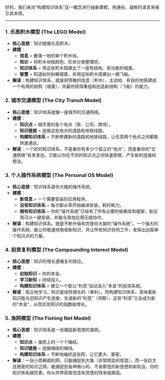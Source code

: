 好的，我们来对“构建知识体系”这一概念进行抽象建模，用通俗、凝练的语言来揭示其本质。

---

### **1. 乐高积木模型 (The LEGO Model)**

*   **核心思想**：知识就像乐高积木。
*   **建模**：
    *   **信息** = 散落一地的单个积木块。
    *   **知识** = 将积木块按颜色、形状分类整理好。
    *   **知识体系** = 用这些积木搭建出了一座有结构、有功能的城堡。
    *   **智慧** = 知道如何拆解城堡，并用这些积木搭建出一艘飞船。
*   **解读**：构建知识体系，就是把零散的信息（积木），主动地、有目的地搭建成一个有用的结构（城堡），并最终获得重组和创造新结构（飞船）的能力。

### **2. 城市交通模型 (The City Transit Model)**

*   **核心思想**：知识体系就像一座城市的交通网络。
*   **建模**：
    *   **知识点** = 城市里的各个地点（家、公司、商场）。
    *   **知识链接** = 连接这些地点的道路和地铁线路。
    *   **构建知识体系** = 不断修建新的道路和地铁线路，让任意两个地点之间都能快速通达。
*   **解读**：一个好的知识体系，不是看你有多少个孤立的“地点”，而是看你的“交通网络”有多发达。它能让你在不同的知识点之间快速穿梭，产生新的连接和想法。

### **3. 个人操作系统模型 (The Personal OS Model)**

*   **核心思想**：知识体系是你大脑的操作系统。
*   **建模**：
    *   **新信息** = 一个需要安装的应用程序。
    *   **没有知识体系** = 每次都从零开始编译安装，耗时耗力。
    *   **拥有知识体系** = 你的“操作系统”已经有了所有必要的依赖库和框架，新应用可以一键安装，并能与其他应用无缝协作。
*   **解读**：构建知识体系，就是不断升级和完善你大脑的“操作系统”。一个强大的操作系统，能让你极速地吸收新知识，并让所有知识协同工作，发挥出远超单个知识点的力量。

### **4. 投资复利模型 (The Compounding Interest Model)**

*   **核心思想**：知识的增长遵循复利效应。
*   **建模**：
    *   **初始知识** = 你的本金。
    *   **学习新知** = 持续投入。
    *   **构建知识体系** = 建立一个能让“利息”自动滚入“本金”的投资系统。
*   **解读**：孤立地学习，知识是线性增长的（单利）。而构建知识体系，意味着新知识能与旧知识产生连接，生成新的“利息”（洞察），这些“利息”又会成为新的“本金”，从而实现知识的指数级增长。

### **5. 渔网模型 (The Fishing Net Model)**

*   **核心思想**：知识体系是一张捕捉新思想的渔网。
*   **建模**：
    *   **知识点** = 渔网上的一个个绳结。
    *   **知识链接** = 连接绳结的绳线。
    *   **构建知识体系** = 不断地编织这张网，让它更大、更密。
*   **解读**：一张小而稀疏的网，只能捕捉到大鱼（非常明显的信息）。而一张巨大且致密的知识之网，能捕捉到各种微小的、不易察觉的新思想和新机会。你的知识体系越完善，你从外界获取信息和灵感的效率就越高。